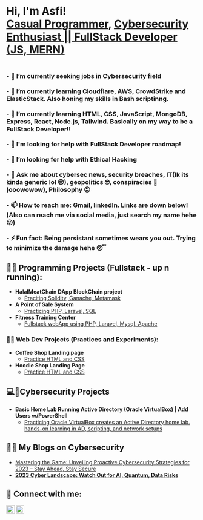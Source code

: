 <h1>Hi, I'm Asfi! <br/><a href="https://github.com/asfi-ahmed">Casual Programmer</a>, <a href="https://www.linkedin.com/in/asfi-ahmed/">Cybersecurity Enthusiast || FullStack Developer (JS, MERN)</a></h1>
<h3><br>- 🔭 I’m currently seeking jobs in Cybersecurity field </br>
<br>- 🌱 I’m currently learning Cloudflare, AWS, CrowdStrike and ElasticStack. Also honing my skills in Bash scriptinng. </br>
<br>- 🌱 I’m currently learning HTML, CSS, JavaScript, MongoDB, Express, React, Node.js, Tailwind. Basically on my way to be a FullStack Developer!! </br>
<br>- 🤔 I'm looking for help with FullStack Developer roadmap! </br>
<br>- 🤔 I’m looking for help with Ethical Hacking </br>
<br>- 💬 Ask me about cybersec news, security breaches, IT(Ik its kinda generic lol 😪), geopolitics 🤓, conspiracies 🤯 (ooowowow), Philosophy 😐 </br>
<br>- 📫 How to reach me: Gmail, linkedIn. Links are down below! (Also can reach me via social media, just search my name hehe 😛)</br>
<br>- ⚡ Fun fact: Being persistant sometimes wears you out. Trying to minimize the damage hehe 😴 </br></h3>
  
<h2>👨‍💻 Programming Projects (Fullstack - up n running):</h2>

- <b>HalalMeatChain DApp BlockChain project</b>
  - [Praciting Solidity, Ganache, Metamask](https://github.com/asfi-ahmed/Halal-MeatChain-DApp-Using-Solidity-BlockChain-Project-)
- <b>A Point of Sale System</b>
  - [Practicing PHP, Laravel, SQL](https://github.com/asfi-ahmed/Case-Study-Group_2) </b>
- <b>Fitness Training Center</b>
  - [Fullstack webApp using PHP, Laravel, Mysql, Apache](https://github.com/asfi-ahmed/Final-Project-Group_2)
 
<h3>👨‍💻 Web Dev Projects (Practices and Experiments):</h3>

- <b>Coffee Shop Landing page</b>
  - [Practice HTML and CSS](https://github.com/asfi-ahmed/Coffee-landing-page) </b>
- <b>Hoodie Shop Landing Page</b>
  - [Practice HTML and CSS](https://github.com/asfi-ahmed/Hoodie-shop-landing-page) </b>

<h2>💻🔐Cybersecurity Projects</h2>

- <b>Basic Home Lab Running Active Directory (Oracle VirtualBox) | Add Users w/PowerShell</b>
  - [Practicing Oracle VirtualBox creates an Active Directory home lab. hands-on learning in AD, scripting, and network setups](https://github.com/asfi-ahmed/-Basic-Home-Lab-Running-Active-Directory-Oracle-VirtualBox-Add-Users-w-PowerShell)


<h2>📢🔐 My Blogs on Cybersecurity</h2>

- [Mastering the Game: Unveiling Proactive Cybersecurity Strategies for 2023 – Stay Ahead, Stay Secure](https://bit.ly/3v290wY) <b>
- [2023 Cyber Landscape: Watch Out for AI, Quantum, Data Risks](https://asfiuia18.wixsite.com/cybersec-talk-with-a/post/in-the-realm-of-cybersecurity-on-the-horizon-for-2023-we-re-eyeing-potential-risks-associated-with) <b>


<h2> 🤳 Connect with me:</h2>

[<img align="left" alt="AsfiAhmed | LinkedIn" width="22px" src="https://cdn.jsdelivr.net/npm/simple-icons@v3/icons/linkedin.svg" />][linkedin]
[<img align="left" alt="AsfiAhmed | Gmail" width="22px" src="https://cdn.jsdelivr.net/npm/simple-icons@v3/icons/gmail.svg" />][gmail]


[gmail]: asfiuia18@gmail.com
[linkedin]: https://www.linkedin.com/in/asfi-ahmed/

